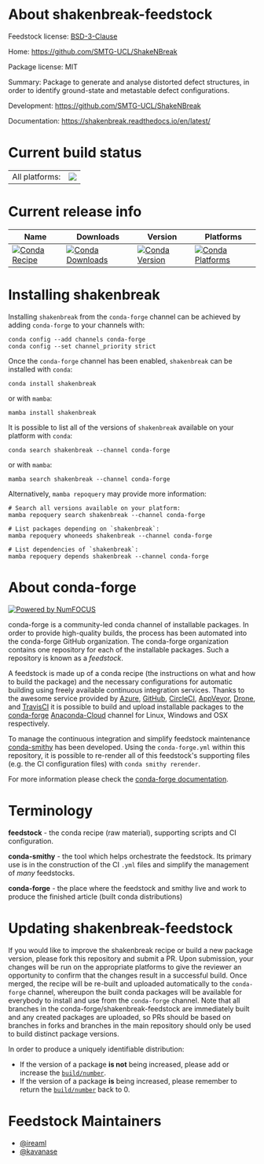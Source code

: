 About shakenbreak-feedstock
===========================

Feedstock license: [BSD-3-Clause](https://github.com/conda-forge/shakenbreak-feedstock/blob/main/LICENSE.txt)

Home: https://github.com/SMTG-UCL/ShakeNBreak

Package license: MIT

Summary: Package to generate and analyse distorted defect structures, in order to identify ground-state and metastable defect configurations.

Development: https://github.com/SMTG-UCL/ShakeNBreak

Documentation: https://shakenbreak.readthedocs.io/en/latest/

Current build status
====================


<table><tr><td>All platforms:</td>
    <td>
      <a href="https://dev.azure.com/conda-forge/feedstock-builds/_build/latest?definitionId=18422&branchName=main">
        <img src="https://dev.azure.com/conda-forge/feedstock-builds/_apis/build/status/shakenbreak-feedstock?branchName=main">
      </a>
    </td>
  </tr>
</table>

Current release info
====================

| Name | Downloads | Version | Platforms |
| --- | --- | --- | --- |
| [![Conda Recipe](https://img.shields.io/badge/recipe-shakenbreak-green.svg)](https://anaconda.org/conda-forge/shakenbreak) | [![Conda Downloads](https://img.shields.io/conda/dn/conda-forge/shakenbreak.svg)](https://anaconda.org/conda-forge/shakenbreak) | [![Conda Version](https://img.shields.io/conda/vn/conda-forge/shakenbreak.svg)](https://anaconda.org/conda-forge/shakenbreak) | [![Conda Platforms](https://img.shields.io/conda/pn/conda-forge/shakenbreak.svg)](https://anaconda.org/conda-forge/shakenbreak) |

Installing shakenbreak
======================

Installing `shakenbreak` from the `conda-forge` channel can be achieved by adding `conda-forge` to your channels with:

```
conda config --add channels conda-forge
conda config --set channel_priority strict
```

Once the `conda-forge` channel has been enabled, `shakenbreak` can be installed with `conda`:

```
conda install shakenbreak
```

or with `mamba`:

```
mamba install shakenbreak
```

It is possible to list all of the versions of `shakenbreak` available on your platform with `conda`:

```
conda search shakenbreak --channel conda-forge
```

or with `mamba`:

```
mamba search shakenbreak --channel conda-forge
```

Alternatively, `mamba repoquery` may provide more information:

```
# Search all versions available on your platform:
mamba repoquery search shakenbreak --channel conda-forge

# List packages depending on `shakenbreak`:
mamba repoquery whoneeds shakenbreak --channel conda-forge

# List dependencies of `shakenbreak`:
mamba repoquery depends shakenbreak --channel conda-forge
```


About conda-forge
=================

[![Powered by
NumFOCUS](https://img.shields.io/badge/powered%20by-NumFOCUS-orange.svg?style=flat&colorA=E1523D&colorB=007D8A)](https://numfocus.org)

conda-forge is a community-led conda channel of installable packages.
In order to provide high-quality builds, the process has been automated into the
conda-forge GitHub organization. The conda-forge organization contains one repository
for each of the installable packages. Such a repository is known as a *feedstock*.

A feedstock is made up of a conda recipe (the instructions on what and how to build
the package) and the necessary configurations for automatic building using freely
available continuous integration services. Thanks to the awesome service provided by
[Azure](https://azure.microsoft.com/en-us/services/devops/), [GitHub](https://github.com/),
[CircleCI](https://circleci.com/), [AppVeyor](https://www.appveyor.com/),
[Drone](https://cloud.drone.io/welcome), and [TravisCI](https://travis-ci.com/)
it is possible to build and upload installable packages to the
[conda-forge](https://anaconda.org/conda-forge) [Anaconda-Cloud](https://anaconda.org/)
channel for Linux, Windows and OSX respectively.

To manage the continuous integration and simplify feedstock maintenance
[conda-smithy](https://github.com/conda-forge/conda-smithy) has been developed.
Using the ``conda-forge.yml`` within this repository, it is possible to re-render all of
this feedstock's supporting files (e.g. the CI configuration files) with ``conda smithy rerender``.

For more information please check the [conda-forge documentation](https://conda-forge.org/docs/).

Terminology
===========

**feedstock** - the conda recipe (raw material), supporting scripts and CI configuration.

**conda-smithy** - the tool which helps orchestrate the feedstock.
                   Its primary use is in the construction of the CI ``.yml`` files
                   and simplify the management of *many* feedstocks.

**conda-forge** - the place where the feedstock and smithy live and work to
                  produce the finished article (built conda distributions)


Updating shakenbreak-feedstock
==============================

If you would like to improve the shakenbreak recipe or build a new
package version, please fork this repository and submit a PR. Upon submission,
your changes will be run on the appropriate platforms to give the reviewer an
opportunity to confirm that the changes result in a successful build. Once
merged, the recipe will be re-built and uploaded automatically to the
`conda-forge` channel, whereupon the built conda packages will be available for
everybody to install and use from the `conda-forge` channel.
Note that all branches in the conda-forge/shakenbreak-feedstock are
immediately built and any created packages are uploaded, so PRs should be based
on branches in forks and branches in the main repository should only be used to
build distinct package versions.

In order to produce a uniquely identifiable distribution:
 * If the version of a package **is not** being increased, please add or increase
   the [``build/number``](https://docs.conda.io/projects/conda-build/en/latest/resources/define-metadata.html#build-number-and-string).
 * If the version of a package **is** being increased, please remember to return
   the [``build/number``](https://docs.conda.io/projects/conda-build/en/latest/resources/define-metadata.html#build-number-and-string)
   back to 0.

Feedstock Maintainers
=====================

* [@ireaml](https://github.com/ireaml/)
* [@kavanase](https://github.com/kavanase/)

